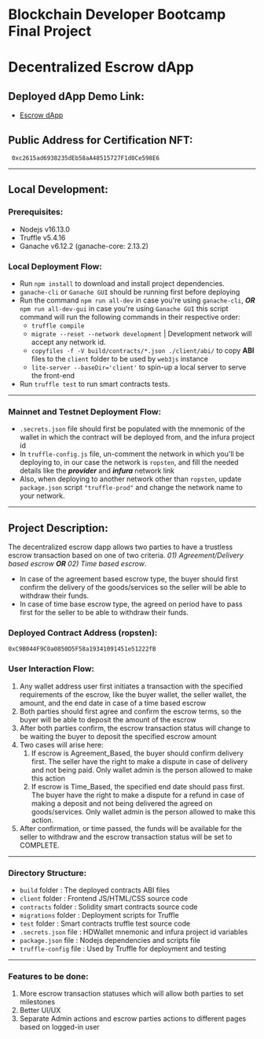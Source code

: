 # Blockchain Developer Bootcamp Final Project

# Decentralized Escrow dApp


## Deployed dApp Demo Link:
* [Escrow dApp](https://escrowdapp.vercel.app/)  


## Public Address for Certification NFT:
```
 0xc2615ad6938235dEb58aA48515727F1d0Ce598E6 
 ```

--- 

## Local Development:

### Prerequisites: 
* Nodejs v16.13.0
* Truffle v5.4.16
* Ganache v6.12.2 (ganache-core: 2.13.2)

### Local Deployment Flow: 

*   Run ```npm install``` to download and install project dependencies.
*   ```ganache-cli``` or ```Ganache GUI``` should be running first before deploying
*   Run the command ```npm run all-dev``` in case you're using ```ganache-cli```, ***OR***  ```npm run all-dev-gui``` in case you're using ```Ganache GUI``` this script command will run the following commands in their respective order:
       * ```truffle compile```
       * ```migrate --reset --network development``` | Development network will accept any network id.
       * ```copyfiles -f -V build/contracts/*.json ./client/abi/``` to copy **ABI** files to the ```client``` folder to be used by `web3js` instance
       * ```lite-server --baseDir='client'``` to spin-up a local server to serve the front-end
* Run ```truffle test``` to run smart contracts tests.
---
### Mainnet and Testnet Deployment Flow: 

* ```.secrets.json``` file should first be populated with the mnemonic of the wallet in which the contract will be deployed from, and the infura project id
* In ```truffle-config.js``` file, un-comment the network in which you'll be deploying to, in our case the network is `ropsten`, and fill the needed details like the ***provider*** and ***infura*** network link
* Also, when deploying to another network other than `ropsten`, update `package.json` script `"truffle-prod"` and change the network name to your network.

---
## Project Description: 
The decentralized escrow dapp allows two parties to have a trustless escrow transaction based on one of two criteria. *01) Agreement/Delivery based escrow* ***OR*** *02) Time based escrow*. 
- In case of the agreement based escrow type, the buyer should first confirm the delivery of the goods/services so the seller will be able to withdraw their funds.
- In case of time base escrow type, the agreed on period have to pass first for the seller to be able to withdraw their funds.
  
### Deployed Contract Address (ropsten):
```
0xC9B044F9C0a0850D5F58a19341091451e51222fB
```

### User Interaction Flow: 

1. Any wallet address user first initiates a transaction with the specified requirements of the escrow, like the buyer wallet, the seller wallet, the amount, and the end date in case of a time based escrow
2. Both parties should first agree and confirm the escrow terms, so the buyer will be able to deposit the amount of the escrow
3. After both parties confirm, the escrow transaction status will change to be waiting the buyer to deposit the specified escrow amount
4. Two cases will arise here:
   1. If escrow is Agreement_Based, the buyer should confirm delivery first. The seller have the right to make a dispute in case of delivery and not being paid. Only wallet admin is the person allowed to make this action
   2. If escrow is Time_Based, the specified end date should pass first. The buyer have the right to make a dispute for a refund in case of making a deposit and not being delivered the agreed on goods/services. Only wallet admin is the person allowed to make this action.
5. After confirmation, or time passed, the funds will be available for the seller to withdraw and the escrow transaction status will be set to COMPLETE.

---
### Directory Structure:
* `build` folder : The deployed contracts ABI files
* `client` folder : Frontend JS/HTML/CSS source code 
* `contracts` folder : Solidity smart contracts source code
* `migrations` folder : Deployment scripts for Truffle
* `test` folder : Smart contracts truffle test source code
* `.secrets.json` file : HDWallet mnemonic and infura project id variables
* `package.json` file : Nodejs dependencies and scripts file
* `truffle-config` file : Used by Truffle for deployment and testing

---

### Features to be done:
1. More escrow transaction statuses which will allow both parties to set milestones
2. Better UI/UX
3. Separate Admin actions and escrow parties actions to different pages based on logged-in user
